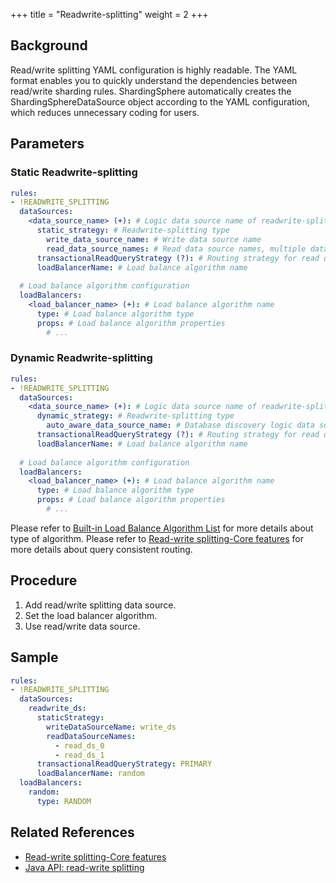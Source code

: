 +++
title = "Readwrite-splitting"
weight = 2
+++

## Background
Read/write splitting YAML configuration is highly readable. The YAML format enables you to quickly understand the dependencies between read/write sharding rules. ShardingSphere automatically creates the ShardingSphereDataSource object according to the YAML configuration, which reduces unnecessary coding for users.

## Parameters

### Static Readwrite-splitting

```yaml
rules:
- !READWRITE_SPLITTING
  dataSources:
    <data_source_name> (+): # Logic data source name of readwrite-splitting
      static_strategy: # Readwrite-splitting type
        write_data_source_name: # Write data source name
        read_data_source_names: # Read data source names, multiple data source names separated with comma
      transactionalReadQueryStrategy (?): # Routing strategy for read query within a transaction, values include: PRIMARY (to primary), FIXED (to fixed data source), DYNAMIC (to any data source), default value: DYNAMIC
      loadBalancerName: # Load balance algorithm name
  
  # Load balance algorithm configuration
  loadBalancers:
    <load_balancer_name> (+): # Load balance algorithm name
      type: # Load balance algorithm type
      props: # Load balance algorithm properties
        # ...
```

### Dynamic Readwrite-splitting

```yaml
rules:
- !READWRITE_SPLITTING
  dataSources:
    <data_source_name> (+): # Logic data source name of readwrite-splitting
      dynamic_strategy: # Readwrite-splitting type
        auto_aware_data_source_name: # Database discovery logic data source name
      transactionalReadQueryStrategy (?): # Routing strategy for read query within a transaction, values include: PRIMARY (to primary), FIXED (to fixed data source), DYNAMIC (to any data source), default value: DYNAMIC
      loadBalancerName: # Load balance algorithm name
  
  # Load balance algorithm configuration
  loadBalancers:
    <load_balancer_name> (+): # Load balance algorithm name
      type: # Load balance algorithm type
      props: # Load balance algorithm properties
        # ...
```

Please refer to [Built-in Load Balance Algorithm List](/en/user-manual/common-config/builtin-algorithm/load-balance) for more details about type of algorithm.
Please refer to [Read-write splitting-Core features](/en/features/readwrite-splitting/) for more details about query consistent routing.

## Procedure
1. Add read/write splitting data source.
2. Set the load balancer algorithm.
3. Use read/write data source.

## Sample
```yaml
rules:
- !READWRITE_SPLITTING
  dataSources:
    readwrite_ds:
      staticStrategy:
        writeDataSourceName: write_ds
        readDataSourceNames:
          - read_ds_0
          - read_ds_1
      transactionalReadQueryStrategy: PRIMARY
      loadBalancerName: random
  loadBalancers:
    random:
      type: RANDOM
```

## Related References

- [Read-write splitting-Core features](/en/features/readwrite-splitting/)
- [Java API: read-write splitting](/en/user-manual/shardingsphere-jdbc/java-api/rules/readwrite-splitting/)
